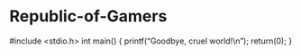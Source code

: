 # Republic-of-Gamers
#include <stdio.h>
int main()
{
printf(“Goodbye, cruel world!\n”);
return(0);
}
